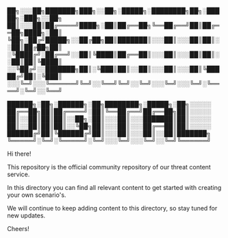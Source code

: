 ██╗░░░██╗███████╗███╗░░██╗░█████╗░████████╗██╗░█████╗░███╗░░██╗
██║░░░██║██╔════╝████╗░██║██╔══██╗╚══██╔══╝██║██╔══██╗████╗░██║
╚██╗░██╔╝█████╗░░██╔██╗██║███████║░░░██║░░░██║██║░░██║██╔██╗██║
░╚████╔╝░██╔══╝░░██║╚████║██╔══██║░░░██║░░░██║██║░░██║██║╚████║
░░╚██╔╝░░███████╗██║░╚███║██║░░██║░░░██║░░░██║╚█████╔╝██║░╚███║
░░░╚═╝░░░╚══════╝╚═╝░░╚══╝╚═╝░░╚═╝░░░╚═╝░░░╚═╝░╚════╝░╚═╝░░╚══╝

██████╗░██╗░██████╗░██╗████████╗░█████╗░██╗░░░░░
██╔══██╗██║██╔════╝░██║╚══██╔══╝██╔══██╗██║░░░░░
██║░░██║██║██║░░██╗░██║░░░██║░░░███████║██║░░░░░
██║░░██║██║██║░░╚██╗██║░░░██║░░░██╔══██║██║░░░░░
██████╔╝██║╚██████╔╝██║░░░██║░░░██║░░██║███████╗
╚═════╝░╚═╝░╚═════╝░╚═╝░░░╚═╝░░░╚═╝░░╚═╝╚══════╝


Hi there! 

This repository is the official community repository of our threat content service.

In this directory you can find all relevant content to get started with creating your own scenario's. 

We will continue to keep adding content to this directory, so stay tuned for new updates.


Cheers!
